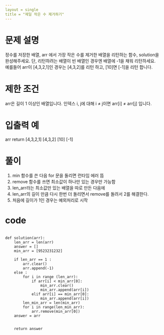 ```yaml
---
layout = single 
title = "제일 작은 수 제거하기"
---
```


# 문제 설명
정수를 저장한 배열, arr 에서 가장 작은 수를 제거한 배열을 리턴하는 함수, solution을 완성해주세요. 단, 리턴하려는 배열이 빈 배열인 경우엔 배열에 -1을 채워 리턴하세요. 예를들어 arr이 [4,3,2,1]인 경우는 [4,3,2]를 리턴 하고, [10]면 [-1]을 리턴 합니다.

# 제한 조건
arr은 길이 1 이상인 배열입니다.
인덱스 i, j에 대해 i ≠ j이면 arr[i] ≠ arr[j] 입니다.
# 입출력 예
arr	return
[4,3,2,1]	[4,3,2]
[10]	[-1]


# 풀이

1. min 함수를 쓴 다음 for 문을 돌리면 런타임 에러 뜸
2. remove 함수를 쓰면 최소값이 하나만 있는 경우만 가능함
3. len_arr라는 최소값만 있는 배열을 따로 만든 다음에
4. len_arr의 길이 만큼 다시 한번 더 돌리면서 remove를 돌려서 2를 해결한다.
5. 처음에 길이가 1인 경우는 예외처리로 시작



# code

```

def solution(arr):
    len_arr = len(arr)
    answer = []
    min_arr = [9523231232]

    if len_arr == 1 :
        arr.clear()
        arr.append(-1)
    else :
        for i in range (len_arr):
            if arr[i] < min_arr[0]:
                min_arr.clear()
                min_arr.append(arr[i])
            elif arr[i] == min_arr[0]:
                min_arr.append(arr[i])
        len_min_arr = len(min_arr)
        for i in range(len_min_arr):
            arr.remove(min_arr[0])
    answer = arr


    return answer
    
   ``` 
